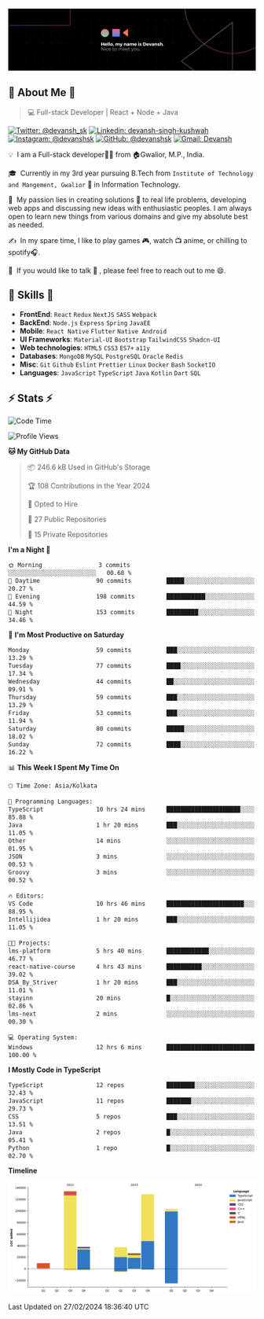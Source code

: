 ![Banner](./Devansh%20Singh%20Banner.png)

## 👋 About Me 👋

> 💻 Full-stack Developer | React + Node + Java

[![Twitter: @devansh_sk](https://img.shields.io/twitter/follow/devansh_sk?style=social)](https://twitter.com/devansh_sk)
[![Linkedin: devansh-singh-kushwah](https://img.shields.io/badge/-Devansh%20Singh%20Kushwah-blue?style=flat-square&logo=Linkedin&logoColor=white&link=https://www.linkedin.com/in/devanshsk/)](https://www.linkedin.com/in/devanshsk/)
[![Instagram: @devanshsk](https://img.shields.io/badge/-devanshsk-E4405F?style=flat-square&logo=instagram&logoColor=white)](https://instagram.com/devanshsk)
[![GitHub: @devanshsk](https://img.shields.io/github/followers/devanshsk?label=follow&style=social)](https://github.com/devanshsk)
[![Gmail: Devansh](https://img.shields.io/badge/Gmail-D14836?style=flat-square&logo=gmail&logoColor=white)](mailto:work.devanshsk@gmail.com)

💡 &nbsp;I am a Full-stack developer🧑‍💻 from 🏠Gwalior, M.P., India.

🎓 &nbsp;Currently in my 3rd year pursuing B.Tech from `Institute of Technology and Mangement, Gwalior` 🏫 in Information Technology.

🌱 &nbsp;My passion lies in creating solutions 🚩 to real life problems, developing web apps and discussing new ideas with enthusiastic peoples.
I am always open to learn new things from various domains and give my absolute best as needed.

✍️ &nbsp;In my spare time, I like to play games 🎮, watch 📺 anime, or chilling to spotify🎧.

💬 &nbsp;If you would like to talk 👋 , please feel free to reach out to me 😄.

##  🎉 Skills  🎉
- **FrontEnd**: `React` `Redux` `NextJS` `SASS` `Webpack`
- **BackEnd**: `Node.js` `Express` `Spring` `JavaEE`
- **Mobile**: `React Native` `Flutter` `Native Android`
- **UI Frameworks**: `Material-UI` `Bootstrap` `TailwindCSS` `Shadcn-UI`
- **Web technologies**: `HTML5` `CSS3` `ES7+` `a11y`
- **Databases**: `MongoDB` `MySQL` `PostgreSQL` `Oracle` `Redis`
- **Misc**: `Git` `Github` `Eslint` `Prettier` `Linux` `Docker` `Bash` `SocketIO`
- **Languages**: `JavaScript` `TypeScript` `Java` `Kotlin` `Dart` `SQL`

## ⚡ Stats ⚡
<!--START_SECTION:waka-->
![Code Time](http://img.shields.io/badge/Code%20Time-98%20hrs%2031%20mins-blue)

![Profile Views](http://img.shields.io/badge/Profile%20Views-0-blue)

**🐱 My GitHub Data** 

> 📦 246.6 kB Used in GitHub's Storage 
 > 
> 🏆 108 Contributions in the Year 2024
 > 
> 💼 Opted to Hire
 > 
> 📜 27 Public Repositories 
 > 
> 🔑 15 Private Repositories 
 > 
**I'm a Night 🦉** 

```text
🌞 Morning                3 commits           ░░░░░░░░░░░░░░░░░░░░░░░░░   00.68 % 
🌆 Daytime                90 commits          █████░░░░░░░░░░░░░░░░░░░░   20.27 % 
🌃 Evening                198 commits         ███████████░░░░░░░░░░░░░░   44.59 % 
🌙 Night                  153 commits         █████████░░░░░░░░░░░░░░░░   34.46 % 
```
📅 **I'm Most Productive on Saturday** 

```text
Monday                   59 commits          ███░░░░░░░░░░░░░░░░░░░░░░   13.29 % 
Tuesday                  77 commits          ████░░░░░░░░░░░░░░░░░░░░░   17.34 % 
Wednesday                44 commits          ██░░░░░░░░░░░░░░░░░░░░░░░   09.91 % 
Thursday                 59 commits          ███░░░░░░░░░░░░░░░░░░░░░░   13.29 % 
Friday                   53 commits          ███░░░░░░░░░░░░░░░░░░░░░░   11.94 % 
Saturday                 80 commits          █████░░░░░░░░░░░░░░░░░░░░   18.02 % 
Sunday                   72 commits          ████░░░░░░░░░░░░░░░░░░░░░   16.22 % 
```


📊 **This Week I Spent My Time On** 

```text
🕑︎ Time Zone: Asia/Kolkata

💬 Programming Languages: 
TypeScript               10 hrs 24 mins      █████████████████████░░░░   85.88 % 
Java                     1 hr 20 mins        ███░░░░░░░░░░░░░░░░░░░░░░   11.05 % 
Other                    14 mins             ░░░░░░░░░░░░░░░░░░░░░░░░░   01.95 % 
JSON                     3 mins              ░░░░░░░░░░░░░░░░░░░░░░░░░   00.53 % 
Groovy                   3 mins              ░░░░░░░░░░░░░░░░░░░░░░░░░   00.52 % 

🔥 Editors: 
VS Code                  10 hrs 46 mins      ██████████████████████░░░   88.95 % 
Intellijidea             1 hr 20 mins        ███░░░░░░░░░░░░░░░░░░░░░░   11.05 % 

🐱‍💻 Projects: 
lms-platform             5 hrs 40 mins       ████████████░░░░░░░░░░░░░   46.77 % 
react-native-course      4 hrs 43 mins       ██████████░░░░░░░░░░░░░░░   39.02 % 
DSA_By_Striver           1 hr 20 mins        ███░░░░░░░░░░░░░░░░░░░░░░   11.01 % 
stayinn                  20 mins             █░░░░░░░░░░░░░░░░░░░░░░░░   02.86 % 
lms-next                 2 mins              ░░░░░░░░░░░░░░░░░░░░░░░░░   00.30 % 

💻 Operating System: 
Windows                  12 hrs 6 mins       █████████████████████████   100.00 % 
```

**I Mostly Code in TypeScript** 

```text
TypeScript               12 repos            ████████░░░░░░░░░░░░░░░░░   32.43 % 
JavaScript               11 repos            ███████░░░░░░░░░░░░░░░░░░   29.73 % 
CSS                      5 repos             ███░░░░░░░░░░░░░░░░░░░░░░   13.51 % 
Java                     2 repos             █░░░░░░░░░░░░░░░░░░░░░░░░   05.41 % 
Python                   1 repo              █░░░░░░░░░░░░░░░░░░░░░░░░   02.70 % 
```



**Timeline**

![Lines of Code chart](https://raw.githubusercontent.com/DevanshSK/DevanshSK/main/assets/bar_graph.png)


 Last Updated on 27/02/2024 18:36:40 UTC
<!--END_SECTION:waka-->
